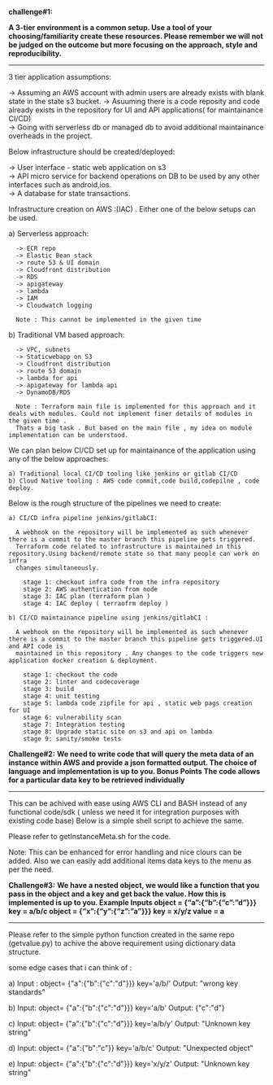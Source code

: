 **challenge#1:** 

**A 3-tier environment is a common setup. Use a tool of your choosing/familiarity create these resources. Please remember we will not be judged on the outcome but more focusing on the approach, style and reproducibility.**

-------------------------------------------------------------------------------------------------------------------------------------------------------------------

3 tier application assumptions: 

   -> Assuming an AWS account with admin users are already exists with blank state in the state s3 bucket.
   -> Asuuming there is a code reposity and code already exists in the repository for UI and API applications( for maintainance CI/CD)   
   -> Going with serverless db or managed db to avoid additional maintainance overheads in the project.   
   
Below infrastructure should be created/deployed:

   -> User interface - static web application on s3   
   -> API micro service for backend operations on DB to be used by any other interfaces such as android,ios.  
   -> A database for state transactions.
  

Infrastructure creation on AWS :(IAC) . Either one of the below setups can be used.

  a) Serverless approach:
  
      -> ECR repo 
      -> Elastic Bean stack       
      -> route 53 & UI domain 
      -> Cloudfront distribution
      -> RDS 
      -> apigateway 
      -> lambda 
      -> IAM 
      -> Cloudwatch logging

      Note : This cannot be implemented in the given time
      

   b) Traditional VM based approach:

      -> VPC, subnets 
      -> Staticwebapp on S3 
      -> Cloudfront distribution
      -> route 53 domain 
      -> lambda for api
      -> apigateway for lambda api
      -> DynamoDB/RDS 
      
      Note : Terraform main file is implemented for this approach and it deals with modules. Could not implement finer details of modules in the given time .
      Thats a big task . But based on the main file , my idea on module implementation can be understood.

We can plan below CI/CD set up for maintainance of the application using any of the below approaches:

    a) Traditional local CI/CD tooling like jenkins or gitlab CI/CD 
    b) Cloud Native tooling : AWS code commit,code build,codepilne , code deploy. 
   
Below is the rough structure of the pipelines we need to create:

    a) CI/CD infra pipeline jenkins/gitlabCI:
      
      A webhook on the repository will be implemented as such whenever there is a commit to the master branch this pipeline gets triggered.
      Terraform code related to infrastructure is maintained in this repository.Using backend/remote state so that many people can work on infra 
      changes simultaneously.
      
        stage 1: checkout infra code from the infra repository
        stage 2: AWS authentication from node
        stage 3: IAC plan (terraform plan )
        stage 4: IAC deploy ( terraofrm deploy )

    b) CI/CD maintainance pipeline using jenkins/gitlabCI :
      
      A webhook on the repository will be implemented as such whenever there is a commit to the master branch this pipeline gets triggered.UI and API code is 
      maintained in this repository . Any changes to the code triggers new application docker creation & deployment.
      
        stage 1: checkout the code
        stage 2: linter and codecoverage
        stage 3: build 
        stage 4: unit testing
        stage 5: lambda code zipfile for api , static web pags creation for UI
        stage 6: vulnerability scan
        stage 7: Integration testing        
        stage 8: Upgrade static site on s3 and api on lambda        
        stage 9: sanity/smoke tests 


**Challenge#2:**
**We need to write code that will query the meta data of an instance within AWS and provide a json formatted output. The choice of language and implementation is up to you.
Bonus Points
The code allows for a particular data key to be retrieved individually**

--------------------------------------------------------------------------------------------------------------------------------------------------------------------


This can be achived with ease using AWS CLI and BASH instead of any functional code/sdk ( unless we need it for integration purposes with existing code base)
Below is a simple shell script to achieve the same.

Please refer to getInstanceMeta.sh for the code.   
   
Note: This can be enhanced for error handling and nice clours can be added. Also we can easily add additional items data keys to the menu as per the need.   
   
   
**Challenge#3:**
**We have a nested object, we would like a function that you pass in the object and a key and get back the value. How this is implemented is up to you.
Example Inputs
object = {“a”:{“b”:{“c”:”d”}}}
key = a/b/c
object = {“x”:{“y”:{“z”:”a”}}}
key = x/y/z
value = a**

--------------------------------------------------------------------------------------------------------------------------------------------------------------------

Please refer to the simple python function created in the same repo (getvalue.py) to achive the above requirement using dictionary data structure.
	
some edge cases that i can think of :

 a) Input : object= {"a":{"b":{"c":"d"}}} key='a/b/'
   Output: "wrong key standards" 
   
 b) Input: object= {"a":{"b":{"c":"d"}}} key='a/b'
   Output: {"c":"d"} 
   
 c) Input: object= {"a":{"b":{"c":"d"}}} key='a/b/y'
   Output: "Unknown key string" 
   
 d) Input: object= {"a":{"b":"c"}} key='a/b/c'
   Output: "Unexpected object"  
   
 e) Input: object= {"a":{"b":{"c":"d"}}} key='x/y/z' 
   Output: "Unknown key string" 
	
